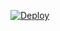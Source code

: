 
[![Deploy](https://www.herokucdn.com/deploy/button.svg)](https://heroku.com/deploy?template=https://github.com/surlogu/zhysdoppkfry)
